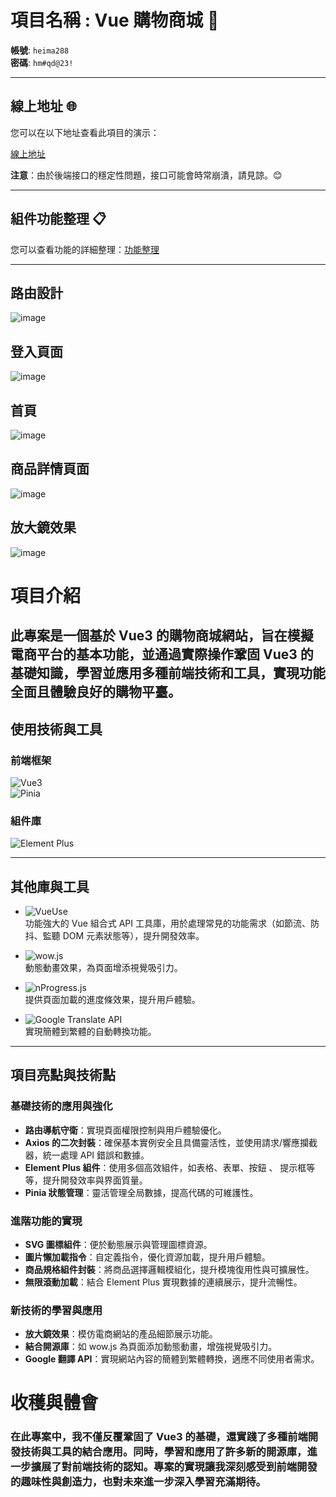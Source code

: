 # 項目名稱 : Vue 購物商城 🛒

**帳號**: `heima288`  
**密碼**: `hm#qd@23!`

---

## 線上地址 🌐

您可以在以下地址查看此項目的演示：

[線上地址](https://vueshoppingweb.netlify.app/)

**注意**：由於後端接口的穩定性問題，接口可能會時常崩潰，請見諒。😊

---

## 組件功能整理 📋

您可以查看功能的詳細整理：[功能整理](https://childlike-box-14b.notion.site/Vue-14a916c569a480b79b72e6a39eb1cfa5?pvs=4)

---


## 路由設計
![image](https://github.com/user-attachments/assets/411e41a9-5efd-4fea-8a3a-b1cc3267c319)
## 登入頁面
![image](https://github.com/user-attachments/assets/a3356631-4417-4e63-8c9d-85247c35dadf)

## 首頁
![image](https://github.com/user-attachments/assets/1060ed7b-e66a-458e-810f-88534151e6bd)

## 商品詳情頁面
![image](https://github.com/user-attachments/assets/2e483e98-6922-4555-af6e-f3c1a65cc99c)

## 放大鏡效果
![image](https://github.com/user-attachments/assets/38d752da-67c6-4dc8-a979-23b74d8399a3)


# 項目介紹

## 此專案是一個基於 Vue3 的購物商城網站，旨在模擬電商平台的基本功能，並通過實際操作鞏固 Vue3 的基礎知識，學習並應用多種前端技術和工具，實現功能全面且體驗良好的購物平臺。

## 使用技術與工具

### 前端框架  
![Vue3](https://img.shields.io/badge/Vue3-%2341B883.svg?style=for-the-badge&logo=vue.js&logoColor=white)  
![Pinia](https://img.shields.io/badge/Pinia-%23FFD85A.svg?style=for-the-badge&logo=vue.js&logoColor=black)

### 組件庫  
![Element Plus](https://img.shields.io/badge/Element%20Plus-%234096F3.svg?style=for-the-badge&logo=element&logoColor=white)

---

## 其他庫與工具

- ![VueUse](https://img.shields.io/badge/VueUse-%2341B883.svg?style=flat-square&logo=vue.js&logoColor=white)  
  功能強大的 Vue 組合式 API 工具庫，用於處理常見的功能需求（如節流、防抖、監聽 DOM 元素狀態等），提升開發效率。

- ![wow.js](https://img.shields.io/badge/wow.js-%23FF69B4.svg?style=flat-square)  
  動態動畫效果，為頁面增添視覺吸引力。

- ![nProgress.js](https://img.shields.io/badge/nProgress.js-%23000000.svg?style=flat-square)  
  提供頁面加載的進度條效果，提升用戶體驗。

- ![Google Translate API](https://img.shields.io/badge/Google%20API-%234285F4.svg?style=flat-square&logo=google&logoColor=white)  
  實現簡體到繁體的自動轉換功能。

---

## 項目亮點與技術點

### 基礎技術的應用與強化
- **路由導航守衛**：實現頁面權限控制與用戶體驗優化。  
- **Axios 的二次封裝**：確保基本實例安全且具備靈活性，並使用請求/響應攔截器，統一處理 API 錯誤和數據。  
- **Element Plus 組件**：使用多個高效組件，如表格、表單、按鈕 、 提示框等等，提升開發效率與界面質量。  
- **Pinia 狀態管理**：靈活管理全局數據，提高代碼的可維護性。

### 進階功能的實現
- **SVG 圖標組件**：便於動態展示與管理圖標資源。  
- **圖片懶加載指令**：自定義指令，優化資源加載，提升用戶體驗。  
- **商品規格組件封裝**：將商品選擇邏輯模組化，提升模塊復用性與可擴展性。  
- **無限滾動加載**：結合 Element Plus 實現數據的連續展示，提升流暢性。

### 新技術的學習與應用
- **放大鏡效果**：模仿電商網站的產品細節展示功能。  
- **結合開源庫**：如 wow.js 為頁面添加動態動畫，增強視覺吸引力。  
- **Google 翻譯 API**：實現網站內容的簡體到繁體轉換，適應不同使用者需求。


# 收穫與體會

### 在此專案中，我不僅反覆鞏固了 Vue3 的基礎，還實踐了多種前端開發技術與工具的結合應用。同時，學習和應用了許多新的開源庫，進一步擴展了對前端技術的認知。專案的實現讓我深刻感受到前端開發的趣味性與創造力，也對未來進一步深入學習充滿期待。
